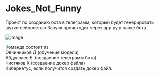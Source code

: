 # Jokes_Not_Funny
Проект по созданию бота в телеграмм, который будет генерировать шутки нейросетью
Запуск происходит через app.py в папке бота

![image](https://user-images.githubusercontent.com/106885046/208082525-10817f42-2d55-4602-9039-6826b226064b.png)

Команда состоит из   
Овчинников Д (обучение модели)  
Абдуллаев Е. (создаение телеграмм бота)  
Чистяков К (создаение докер файла)  
Кибернетус, если получится создать докер файл.  
